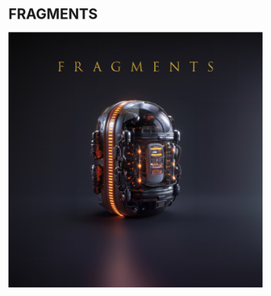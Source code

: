 # FRAGMENTS

<picture>
  <source media="(prefers-color-scheme: dark)" srcset="./resources/fragments.jpg">
  <img alt="Fragments" src="./resources/fragments.jpg">
</picture>